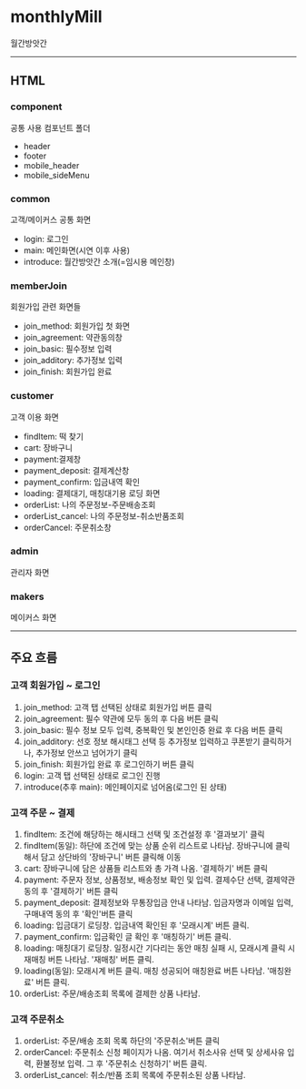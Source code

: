 # monthlyMill

월간방앗간

---

## HTML

### component

공통 사용 컴포넌트 폴더

- header
- footer
- mobile_header
- mobile_sideMenu

### common

고객/메이커스 공통 화면

- login: 로그인
- main: 메인화면(시연 이후 사용)
- introduce: 월간방앗간 소개(=임시용 메인창)

### memberJoin

회원가입 관련 화면들

- join_method: 회원가입 첫 화면
- join_agreement: 약관동의창
- join_basic: 필수정보 입력
- join_additory: 추가정보 입력
- join_finish: 회원가입 완료

### customer

고객 이용 화면

- findItem: 떡 찾기
- cart: 장바구니
- payment:결제창
- payment_deposit: 결제계산창
- payment_confirm: 입금내역 확인
- loading: 결제대기, 매칭대기용 로딩 화면
- orderList: 나의 주문정보-주문배송조회
- orderList_cancel: 나의 주문정보-취소반품조회
- orderCancel: 주문취소창

### admin

관리자 화면

### makers

메이커스 화면

---

## 주요 흐름

### 고객 회원가입 ~ 로그인

1. join_method: 고객 탭 선택된 상태로 회원가입 버튼 클릭
2. join_agreement: 필수 약관에 모두 동의 후 다음 버튼 클릭
3. join_basic: 필수 정보 모두 입력, 중복확인 및 본인인증 완료 후 다음 버튼 클릭
4. join_additory: 선호 정보 해시태그 선택 등 추가정보 입력하고 쿠폰받기 클릭하거나, 추가정보 안쓰고 넘어가기 클릭
5. join_finish: 회원가입 완료 후 로그인하기 버튼 클릭
6. login: 고객 탭 선택된 상태로 로그인 진행
7. introduce(추후 main): 메인페이지로 넘어옴(로그인 된 상태)

### 고객 주문 ~ 결제

1. findItem: 조건에 해당하는 해시태그 선택 및 조건설정 후 '결과보기' 클릭
2. findItem(동일): 하단에 조건에 맞는 상품 순위 리스트로 나타남. 장바구니에 클릭해서 담고 상단바의 '장바구니' 버튼 클릭해 이동
3. cart: 장바구니에 담은 상품들 리스트와 총 가격 나옴. '결제하기' 버튼 클릭
4. payment: 주문자 정보, 상품정보, 배송정보 확인 및 입력. 결제수단 선택, 결제약관 동의 후 '결제하기' 버튼 클릭
5. payment_deposit: 결제정보와 무통장입금 안내 나타남. 입금자명과 이메일 입력, 구매내역 동의 후 '확인'버튼 클릭
6. loading: 입금대기 로딩창. 입금내역 확인된 후 '모래시계' 버튼 클릭.
7. payment_confirm: 입금확인 글 확인 후 '매칭하기' 버튼 클릭.
8. loading: 매칭대기 로딩창. 일정시간 기다리는 동안 매칭 실패 시, 모래시계 클릭 시 재매칭 버튼 나타남. '재매칭' 버튼 클릭.
9. loading(동일): 모래시계 버튼 클릭. 매칭 성공되어 매칭완료 버튼 나타남. '매칭완료' 버튼 클릭.
10. orderList: 주문/배송조회 목록에 결제한 상품 나타남.

### 고객 주문취소

1. orderList: 주문/배송 조회 목록 하단의 '주문취소'버튼 클릭
2. orderCancel: 주문취소 신청 페이지가 나옴. 여기서 취소사유 선택 및 상세사유 입력, 환불정보 입력. 그 후 '주문취소 신청하기' 버튼 클릭.
3. orderList_cancel: 취소/반품 조회 목록에 주문취소된 상품 나타남.
